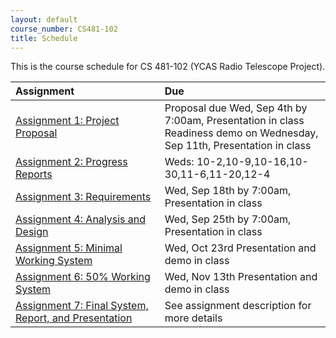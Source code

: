 ```yaml
---
layout: default
course_number: CS481-102
title: Schedule
---
```


This is the course schedule for CS 481-102 (YCAS Radio Telescope Project).

**Assignment** | **Due**
:--------------|:---------
[Assignment 1: Project Proposal](assign/assign01.html)                       | Proposal due Wed, Sep 4th by 7:00am, Presentation in class <br> Readiness demo on Wednesday, Sep 11th, Presentation in class
[Assignment 2: Progress Reports](assign/assign02.html)                       | Weds: 10-2,10-9,10-16,10-30,11-6,11-20,12-4
[Assignment 3: Requirements](assign/assign03.html)                           | Wed, Sep 18th by 7:00am, Presentation in class 
[Assignment 4: Analysis and Design](assign/assign04.html)                    | Wed, Sep 25th by 7:00am, Presentation in class
[Assignment 5: Minimal Working System](assign/assign05.html)                 | Wed, Oct 23rd Presentation and demo in class 
[Assignment 6: 50% Working System](assign/assign06.html)                     | Wed, Nov 13th Presentation and demo in class
[Assignment 7: Final System, Report, and Presentation](assign/assign07.html) | See assignment description for more details
